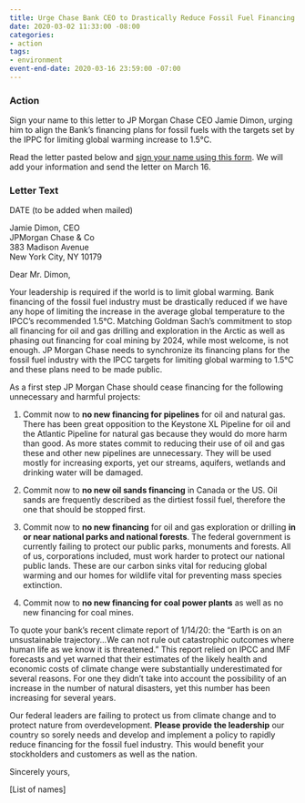 ```yaml
---
title: Urge Chase Bank CEO to Drastically Reduce Fossil Fuel Financing
date: 2020-03-02 11:33:00 -08:00
categories:
- action
tags:
- environment
event-end-date: 2020-03-16 23:59:00 -07:00
---
```


### Action
Sign your name to this letter to JP Morgan Chase CEO Jamie Dimon, urging him to align the Bank’s financing plans for fossil fuels with the targets set by the IPPC for limiting global warming increase to 1.5°C.  

Read the letter pasted below and [sign your name using this form](https://docs.google.com/forms/d/e/1FAIpQLSd5-DOrychUYcsgKr-rL2GfuQQ_T6IjlbOUXgU-uSMi4Y5XGQ/viewform?usp=sf_link). We will add your information and send the letter on March 16.  

### Letter Text
DATE (to be added when mailed)  

Jamie Dimon, CEO  
JPMorgan Chase & Co  
383 Madison Avenue  
New York City, NY 10179  

Dear Mr. Dimon,  

Your leadership is required if the world is to limit global warming. Bank financing of the fossil fuel industry must be drastically reduced if we have any hope of limiting the increase in the average global temperature to the IPCC’s recommended 1.5°C. Matching Goldman Sach’s commitment to stop all financing for oil and gas drilling and exploration in the Arctic as well as phasing out financing for coal mining by 2024, while most welcome, is not enough. JP Morgan Chase needs to synchronize its financing plans for the fossil fuel industry with the IPCC targets for limiting global warming to 1.5°C and these plans need to be made public.  

As a first step JP Morgan Chase should cease financing for the following unnecessary and harmful projects:  

1) Commit now to **no new financing for pipelines** for oil and natural gas. There has been great opposition to the Keystone XL Pipeline for oil and the Atlantic Pipeline for natural gas because they would do more harm than good. As more states commit to reducing their use of oil and gas these and other new pipelines are unnecessary. They will be used mostly for increasing exports, yet our streams, aquifers, wetlands and drinking water will be damaged.  

2) Commit now to **no new oil sands financing** in Canada or the US. Oil sands are frequently described as the dirtiest fossil fuel, therefore the one that should be stopped first.  

3) Commit now to **no new financing** for oil and gas exploration or drilling **in or near national parks and national forests**. The federal government is currently failing to protect our public parks, monuments and forests. All of us, corporations included, must work harder to protect our national public lands. These are our carbon sinks vital for reducing global warming and our homes for wildlife vital for preventing mass species extinction.  

4) Commit now to **no new financing for coal power plants** as well as no new financing for coal mines.  

To quote your bank’s recent climate report of 1/14/20: the “Earth is on an unsustainable trajectory...We can not rule out catastrophic outcomes where human life as we know it is threatened.” This report relied on IPCC and IMF forecasts and yet warned that their estimates of the likely health and economic costs of climate change were substantially underestimated for several reasons. For one they didn’t take into account the possibility of an increase in the number of natural disasters, yet this number has been increasing for several years.  

Our federal leaders are failing to protect us from climate change and to protect nature from overdevelopment. **Please provide the leadership** our country so sorely needs and develop and implement a policy to rapidly reduce financing for the fossil fuel industry. This would benefit your stockholders and customers as well as the nation.  

Sincerely yours,  

[List of names]
